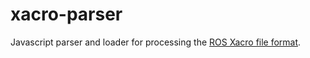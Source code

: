 # xacro-parser

Javascript parser and loader for processing the [ROS Xacro file format](http://wiki.ros.org/xacro). 
